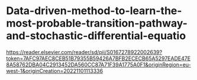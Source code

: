 # Data-driven-method-to-learn-the-most-probable-transition-pathway-and-stochastic-differential-equatio
https://reader.elsevier.com/reader/sd/pii/S0167278922002639?token=7AFC97AEC8CEB51B79355B59426A7BFB2ECECB65A5297EADE47E8A58762DBA04C2913452DA560CC87A71F39A1775A0F1&originRegion=eu-west-1&originCreation=20221101113336
